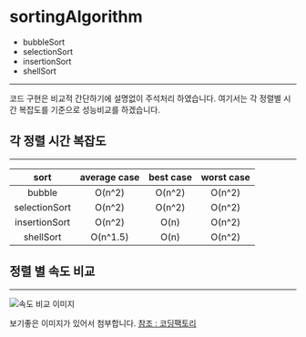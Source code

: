 # sortingAlgorithm

* bubbleSort
* selectionSort
* insertionSort
* shellSort

---

코드 구현은 비교적 간단하기에 설명없이 주석처리 하였습니다. 여기서는 각 정렬별 시간 복잡도를 기준으로 성능비교를 하겠습니다.


## 각 정렬 시간 복잡도
---

| sort | average case | best case | worst case |
|:------:|:-------:|:----:|:-----:|
| bubble | O(n^2) | O(n^2) | O(n^2) |
| selectionSort | O(n^2) | O(n^2) | O(n^2) |
| insertionSort | O(n^2) | O(n) | O(n^2) |
| shellSort | O(n^1.5) | O(n) | O(n^2) |

## 정렬 별 속도 비교
---
![속도 비교 이미지](https://img1.daumcdn.net/thumb/R1280x0/?scode=mtistory2&fname=https%3A%2F%2Fblog.kakaocdn.net%2Fdn%2Fbq0uBH%2FbtqNVBTNDRo%2Fx6OjsuRwuhCxOco2dASWF0%2Fimg.gif)

보기좋은 이미지가 있어서 첨부합니다.
[참조 : 코딩팩토리](https://coding-factory.tistory.com/615)
